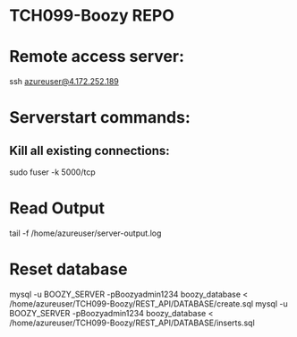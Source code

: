 # TCH099-Boozy REPO
# Remote access server:
ssh azureuser@4.172.252.189
# Serverstart commands:
## Kill all existing connections:
sudo fuser -k 5000/tcp
# Read Output
tail -f /home/azureuser/server-output.log
# Reset database
mysql -u BOOZY_SERVER -pBoozyadmin1234 boozy_database < /home/azureuser/TCH099-Boozy/REST_API/DATABASE/create.sql
mysql -u BOOZY_SERVER -pBoozyadmin1234 boozy_database < /home/azureuser/TCH099-Boozy/REST_API/DATABASE/inserts.sql
